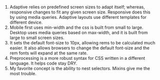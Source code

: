 1) Adaptive relies on predefined screen sizes to adapt itself; whereas, responsive changes to fit any given screen size. Responsive does this by using media queries. Adaptive layouts use different templates for different device. 
2) Mobile first uses min-width and the css is built from small to large. Desktop uses media queries based on max-width, and it is built from large to small screen sizes.
3) It sets the default font-size to 10px, allowing rems to be calculated much easier. It also allows browsers to change the default font-size and the rem fonts will expand at the same rate.
4) Preprocessing is a more robust syntax for CSS written in a different language. It helps code stay DRY.
5) My favorite concept is the ability to nest selectors. Mixins give me the most trouble. 